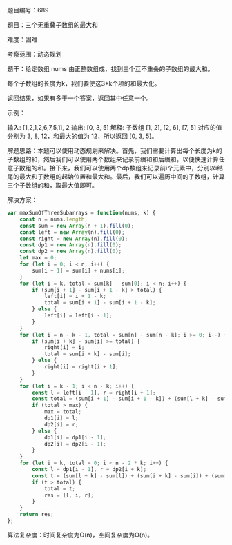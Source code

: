 题目编号：689

题目：三个无重叠子数组的最大和

难度：困难

考察范围：动态规划

题干：给定数组 nums 由正整数组成，找到三个互不重叠的子数组的最大和。

每个子数组的长度为k，我们要使这3*k个项的和最大化。

返回结果，如果有多于一个答案，返回其中任意一个。

示例：

输入: [1,2,1,2,6,7,5,1], 2
输出: [0, 3, 5]
解释: 子数组 [1, 2], [2, 6], [7, 5] 对应的值分别为 3, 8, 12，和最大的值为 12，所以返回 [0, 3, 5]。

解题思路：本题可以使用动态规划来解决。首先，我们需要计算出每个长度为k的子数组的和，然后我们可以使用两个数组来记录前缀和和后缀和，以便快速计算任意子数组的和。接下来，我们可以使用两个dp数组来记录前i个元素中，分别以i结尾的最大和子数组的起始位置和最大和。最后，我们可以遍历中间的子数组，计算三个子数组的和，取最大值即可。

解决方案：

```javascript
var maxSumOfThreeSubarrays = function(nums, k) {
    const n = nums.length;
    const sum = new Array(n + 1).fill(0);
    const left = new Array(n).fill(0);
    const right = new Array(n).fill(0);
    const dp1 = new Array(n).fill(0);
    const dp2 = new Array(n).fill(0);
    let max = 0;
    for (let i = 0; i < n; i++) {
        sum[i + 1] = sum[i] + nums[i];
    }
    for (let i = k, total = sum[k] - sum[0]; i < n; i++) {
        if (sum[i + 1] - sum[i + 1 - k] > total) {
            left[i] = i + 1 - k;
            total = sum[i + 1] - sum[i + 1 - k];
        } else {
            left[i] = left[i - 1];
        }
    }
    for (let i = n - k - 1, total = sum[n] - sum[n - k]; i >= 0; i--) {
        if (sum[i + k] - sum[i] >= total) {
            right[i] = i;
            total = sum[i + k] - sum[i];
        } else {
            right[i] = right[i + 1];
        }
    }
    for (let i = k - 1; i < n - k; i++) {
        const l = left[i - 1], r = right[i + 1];
        const total = (sum[i + 1] - sum[i + 1 - k]) + (sum[l + k] - sum[l]) + (sum[r + k] - sum[r]);
        if (total > max) {
            max = total;
            dp1[i] = l;
            dp2[i] = r;
        } else {
            dp1[i] = dp1[i - 1];
            dp2[i] = dp2[i - 1];
        }
    }
    for (let i = k, total = 0; i < n - 2 * k; i++) {
        const l = dp1[i - 1], r = dp2[i + k];
        const t = (sum[l + k] - sum[l]) + (sum[i + k] - sum[i]) + (sum[r + k] - sum[r]);
        if (t > total) {
            total = t;
            res = [l, i, r];
        }
    }
    return res;
};
```

算法复杂度：时间复杂度为O(n)，空间复杂度为O(n)。
